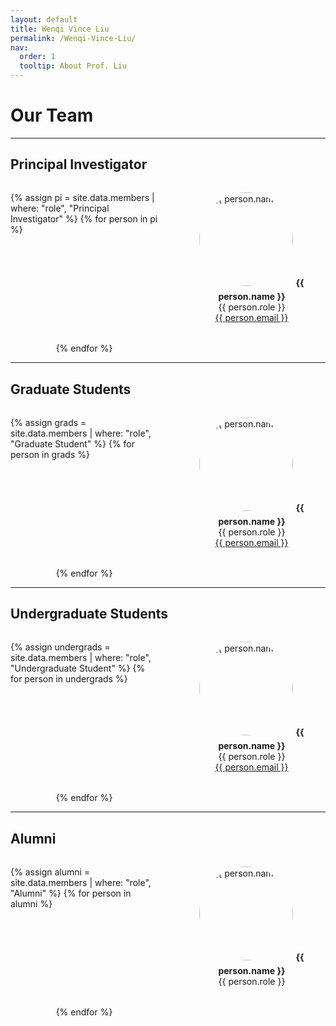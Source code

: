 ```yaml
---
layout: default
title: Wenqi Vince Liu
permalink: /Wenqi-Vince-Liu/
nav:
  order: 1
  tooltip: About Prof. Liu
---
```


<style>
.people-grid {
  display: grid;
  grid-template-columns: repeat(auto-fill, minmax(180px, 1fr));
  gap: 2rem;
  justify-items: center;
  margin-top: 2rem;
}

.person {
  text-align: center;
  max-width: 180px;
}

.person img {
  width: 150px;
  height: 150px;
  object-fit: cover;
  border-radius: 50%;
  margin-bottom: 0.5rem;
}
</style>

# Our Team

---

## Principal Investigator

<div class="people-grid">
{% assign pi = site.data.members | where: "role", "Principal Investigator" %}
{% for person in pi %}
<div class="person">
  <img src="/{{ person.image }}" alt="{{ person.name }}">
  <strong>{{ person.name }}</strong><br/>
  {{ person.role }}<br/>
  <a href="mailto:{{ person.email }}">{{ person.email }}</a>
</div>
{% endfor %}
</div>

---

## Graduate Students

<div class="people-grid">
{% assign grads = site.data.members | where: "role", "Graduate Student" %}
{% for person in grads %}
<div class="person">
  <img src="/{{ person.image }}" alt="{{ person.name }}">
  <strong>{{ person.name }}</strong><br/>
  {{ person.role }}<br/>
  <a href="mailto:{{ person.email }}">{{ person.email }}</a>
</div>
{% endfor %}
</div>

---

## Undergraduate Students

<div class="people-grid">
{% assign undergrads = site.data.members | where: "role", "Undergraduate Student" %}
{% for person in undergrads %}
<div class="person">
  <img src="/{{ person.image }}" alt="{{ person.name }}">
  <strong>{{ person.name }}</strong><br/>
  {{ person.role }}<br/>
  <a href="mailto:{{ person.email }}">{{ person.email }}</a>
</div>
{% endfor %}
</div>

---

## Alumni

<div class="people-grid">
{% assign alumni = site.data.members | where: "role", "Alumni" %}
{% for person in alumni %}
<div class="person">
  <img src="/{{ person.image }}" alt="{{ person.name }}">
  <strong>{{ person.name }}</strong><br/>
  {{ person.role }}<br/>
</div>
{% endfor %}
</div>

